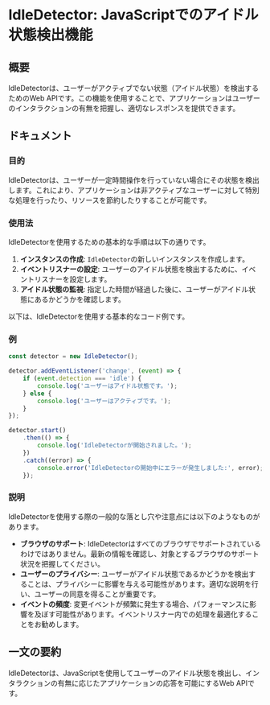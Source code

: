 <!--
Meta Description: # IdleDetector: JavaScriptでのアイドル状態検出機能 ## 概要 IdleDetectorは、ユーザーがアクティブでない状態（アイドル状態）を検出するためのWeb APIです。この機能を使用することで、アプリケーションはユーザーのインタラクションの有無を把握し、適切なレスポン...
Meta Keywords: console, idledetector, idledetectorは, detector, log
-->

# IdleDetector: JavaScriptでのアイドル状態検出機能

## 概要
IdleDetectorは、ユーザーがアクティブでない状態（アイドル状態）を検出するためのWeb APIです。この機能を使用することで、アプリケーションはユーザーのインタラクションの有無を把握し、適切なレスポンスを提供できます。

## ドキュメント
### 目的
IdleDetectorは、ユーザーが一定時間操作を行っていない場合にその状態を検出します。これにより、アプリケーションは非アクティブなユーザーに対して特別な処理を行ったり、リソースを節約したりすることが可能です。

### 使用法
IdleDetectorを使用するための基本的な手順は以下の通りです。

1. **インスタンスの作成**: `IdleDetector`の新しいインスタンスを作成します。
2. **イベントリスナーの設定**: ユーザーのアイドル状態を検出するために、イベントリスナーを設定します。
3. **アイドル状態の監視**: 指定した時間が経過した後に、ユーザーがアイドル状態にあるかどうかを確認します。

以下は、IdleDetectorを使用する基本的なコード例です。

### 例
```javascript
const detector = new IdleDetector();

detector.addEventListener('change', (event) => {
    if (event.detection === 'idle') {
        console.log('ユーザーはアイドル状態です。');
    } else {
        console.log('ユーザーはアクティブです。');
    }
});

detector.start()
    .then(() => {
        console.log('IdleDetectorが開始されました。');
    })
    .catch((error) => {
        console.error('IdleDetectorの開始中にエラーが発生しました:', error);
    });
```

### 説明
IdleDetectorを使用する際の一般的な落とし穴や注意点には以下のようなものがあります。

- **ブラウザのサポート**: IdleDetectorはすべてのブラウザでサポートされているわけではありません。最新の情報を確認し、対象とするブラウザのサポート状況を把握してください。
- **ユーザーのプライバシー**: ユーザーがアイドル状態であるかどうかを検出することは、プライバシーに影響を与える可能性があります。適切な説明を行い、ユーザーの同意を得ることが重要です。
- **イベントの頻度**: 変更イベントが頻繁に発生する場合、パフォーマンスに影響を及ぼす可能性があります。イベントリスナー内での処理を最適化することをお勧めします。

## 一文の要約
IdleDetectorは、JavaScriptを使用してユーザーのアイドル状態を検出し、インタラクションの有無に応じたアプリケーションの応答を可能にするWeb APIです。